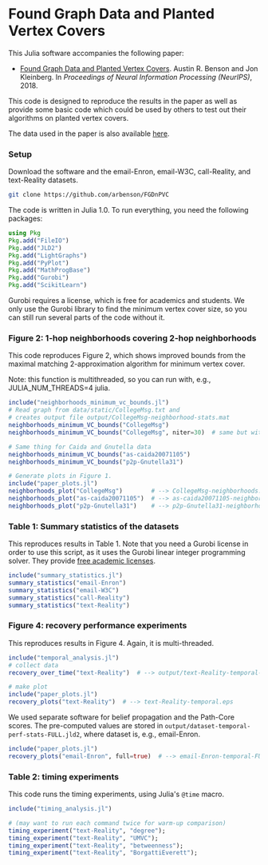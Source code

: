 # Found Graph Data and Planted Vertex Covers

This Julia software accompanies the following paper:

- [Found Graph Data and Planted Vertex Covers](http://www.cs.cornell.edu/~arb/papers/fgd-pvc-NIPS-2018.pdf).
  Austin R. Benson and Jon Kleinberg. In *Proceedings of Neural Information Processing (NeurIPS)*, 2018.

This code is designed to reproduce the results in the paper as well as provide some basic code which could be used by others to test out their algorithms on planted vertex covers.

The data used in the paper is also available [here](http://www.cs.cornell.edu/~arb/data/index.html#pvc).

### Setup

Download the software and the email-Enron, email-W3C, call-Reality, and text-Reality datasets.

```bash
git clone https://github.com/arbenson/FGDnPVC
```

The code is written in Julia 1.0. To run everything, you need the following packages:

```julia
using Pkg
Pkg.add("FileIO")
Pkg.add("JLD2")
Pkg.add("LightGraphs")
Pkg.add("PyPlot")
Pkg.add("MathProgBase")
Pkg.add("Gurobi")
Pkg.add("ScikitLearn")
```

Gurobi requires a license, which is free for academics and students. We only use the Gurobi library to find the minimum vertex cover size, so you can still run several parts of the code without it.

### Figure 2: 1-hop neighborhoods covering 2-hop neighborhoods

This code reproduces Figure 2, which shows improved bounds from the maximal matching 2-approximation algorithm for minimum vertex cover.

Note: this function is multithreaded, so you can run with, e.g., JULIA_NUM_THREADS=4 julia.

```julia
include("neighborhoods_minimum_vc_bounds.jl")
# Read graph from data/static/CollegeMsg.txt and 
# creates output file output/CollegeMsg-neighborhood-stats.mat
neighborhoods_minimum_VC_bounds("CollegeMsg")
neighborhoods_minimum_VC_bounds("CollegeMsg", niter=30)  # same but with 30 approximations

# Same thing for Caida and Gnutella data
neighborhoods_minimum_VC_bounds("as-caida20071105")
neighborhoods_minimum_VC_bounds("p2p-Gnutella31")

# Generate plots in Figure 1.
include("paper_plots.jl")
neighborhoods_plot("CollegeMsg")        # --> CollegeMsg-neighborhoods.png
neighborhoods_plot("as-caida20071105")  # --> as-caida20071105-neighborhoods.png
neighborhoods_plot("p2p-Gnutella31")    # --> p2p-Gnutella31-neighborhoods.png
```

### Table 1: Summary statistics of the datasets

This reproduces results in Table 1. Note that you need a Gurobi license in order to use this script, as it uses the Gurobi linear integer programming solver. They provide [free academic licenses](https://user.gurobi.com/download/licenses/free-academic).

```julia
include("summary_statistics.jl")
summary_statistics("email-Enron")
summary_statistics("email-W3C")
summary_statistics("call-Reality")
summary_statistics("text-Reality")
```

### Figure 4: recovery performance experiments

This reproduces results in Figure 4. Again, it is multi-threaded.

```julia
include("temporal_analysis.jl")
# collect data
recovery_over_time("text-Reality")  # --> output/text-Reality-temporal-perf-stats.jld2

# make plot
include("paper_plots.jl")
recovery_plots("text-Reality")  # --> text-Reality-temporal.eps
```

We used separate software for belief propagation and the Path-Core scores. The pre-computed values are stored in `output/dataset-temporal-perf-stats-FULL.jld2`, where dataset is, e.g., email-Enron.

```julia
include("paper_plots.jl")
recovery_plots("email-Enron", full=true)  # --> email-Enron-temporal-FULL.eps
```

### Table 2: timing experiments

This code runs the timing experiments, using Julia's `@time` macro.

```julia
include("timing_analysis.jl")

# (may want to run each command twice for warm-up comparison)
timing_experiment("text-Reality", "degree");
timing_experiment("text-Reality", "UMVC");
timing_experiment("text-Reality", "betweenness");
timing_experiment("text-Reality", "BorgattiEverett");
```